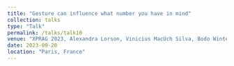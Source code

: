 ```yaml
---
title: "Gesture can influence what number you have in mind"
collection: talks
type: "Talk"
permalink: /talks/talk10
venue: "XPRAG 2023, Alexandra Lorson, Vinicius MacUch Silva, Bodo Winter, Christopher Hart"
date: 2023-09-20
location: "Paris, France"
---
```

